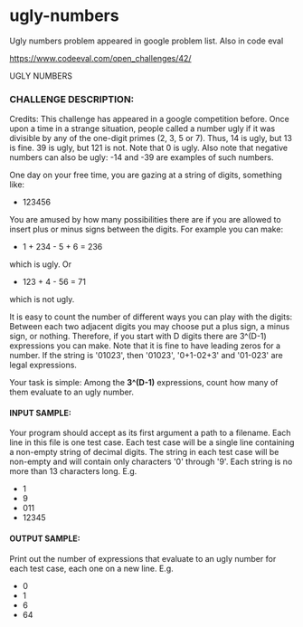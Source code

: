 # ugly-numbers
Ugly numbers problem appeared in google problem list. Also in code eval

https://www.codeeval.com/open_challenges/42/

UGLY NUMBERS


### CHALLENGE DESCRIPTION:


Credits: This challenge has appeared in a google competition before.
Once upon a time in a strange situation, people called a number ugly if it was divisible by any of the one-digit primes (2, 3, 5 or 7). Thus, 14 is ugly, but 13 is fine. 39 is ugly, but 121 is not. Note that 0 is ugly. Also note that negative numbers can also be ugly: -14 and -39 are examples of such numbers.

One day on your free time, you are gazing at a string of digits, something like:

- 123456

You are amused by how many possibilities there are if you are allowed to insert plus or minus signs between the digits. For example you can make: 

- 1 + 234 - 5 + 6 = 236

which is ugly. Or

- 123 + 4 - 56 = 71

which is not ugly. 

It is easy to count the number of different ways you can play with the digits: Between each two adjacent digits you may choose put a plus sign, a minus sign, or nothing. Therefore, if you start with D digits there are 3^(D-1) expressions you can make. Note that it is fine to have leading zeros for a number. If the string is '01023', then '01023', '0+1-02+3' and '01-023' are legal expressions. 

Your task is simple: Among the **3^(D-1)** expressions, count how many of them evaluate to an ugly number.

#### INPUT SAMPLE:

Your program should accept as its first argument a path to a filename. Each line in this file is one test case. Each test case will be a single line containing a non-empty string of decimal digits. The string in each test case will be non-empty and will contain only characters '0' through '9'. Each string is no more than 13 characters long. E.g.

- 1
- 9
- 011
- 12345

#### OUTPUT SAMPLE:

Print out the number of expressions that evaluate to an ugly number for each test case, each one on a new line. E.g.

- 0
- 1
- 6
- 64

